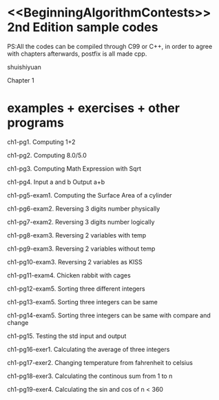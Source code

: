 ﻿&lt;&lt;BeginningAlgorithmContests>> 2nd Edition sample codes
============
PS:All the codes can be compiled through C99 or C++, in order to agree with chapters afterwards, postfix is all made cpp.

shuishiyuan

Chapter 1

examples + exercises + other programs
==============
ch1-pg1. Computing 1+2

ch1-pg2. Computing 8.0/5.0

ch1-pg3. Computing Math Expression with Sqrt

ch1-pg4. Input a and b Output a+b

ch1-pg5-exam1. Computing the Surface Area of a cylinder

ch1-pg6-exam2. Reversing 3 digits number physically

ch1-pg7-exam2. Reversing 3 digits number logically

ch1-pg8-exam3. Reversing 2 variables with temp

ch1-pg9-exam3. Reversing 2 variables without temp

ch1-pg10-exam3. Reversing 2 variables as KISS

ch1-pg11-exam4. Chicken rabbit with cages

ch1-pg12-exam5. Sorting three different integers 

ch1-pg13-exam5. Sorting three integers can be same 

ch1-pg14-exam5. Sorting three integers can be same with compare and change 

ch1-pg15. Testing the std input and output

ch1-pg16-exer1. Calculating the average of three integers

ch1-pg17-exer2. Changing temperature from fahrenheit to celsius

ch1-pg18-exer3. Calculating the continous sum from 1 to n

ch1-pg19-exer4. Calculating the sin and cos of n < 360
